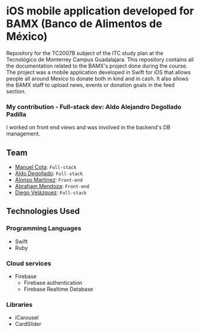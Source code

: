 # iOS mobile application developed for BAMX (Banco de Alimentos de México)
Repository for the TC2007B subject of the ITC study plan at the Tecnológico de Monterrey Campus Guadalajara. This repository contains all the documentation related to the BAMX's project done during the course. The project was a mobile application developed in Swift for iOS that allows people all around Mexico to donate both in kind and in cash. It also allows the BAMX staff to upload news, events or donation goals in the feed section.

### My contribution - Full-stack dev: Aldo Alejandro Degollado Padilla
I worked on front end views and was involved in the backend's DB management. 

## Team
- [Manuel Cota](https://github.com/nihonboi): `Full-stack`
- [Aldo Degollado](https://github.com/Diplex09): `Full-stack`
- [Alonso Martínez](https://github.com/AlonsoMtzG): `Front-end`
- [Abraham Mendoza](https://github.com/Abraham935): `Front-end`
- [Diego Velázquez](https://github.com/DiegoVelazqz): `Full-stack`

Technologies Used
---------------
### Programming Languages
- Swift
- Ruby
### Cloud services
- Firebase
  - Firebase authentication
  - Firebase Realtime Database
### Libraries
- iCarousel
- CardSlider
